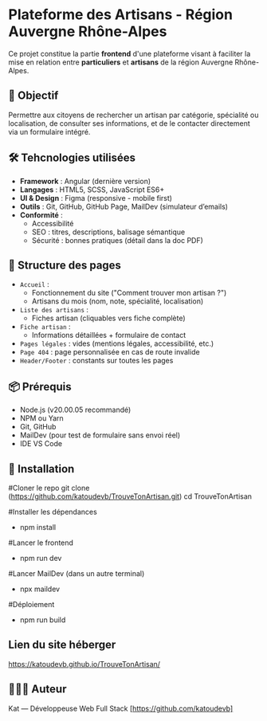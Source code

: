 # Plateforme des Artisans - Région Auvergne Rhône-Alpes

Ce projet constitue la partie **frontend** d'une plateforme visant à faciliter la mise en relation entre **particuliers** et **artisans** de la région Auvergne Rhône-Alpes.

## 🎯 Objectif

Permettre aux citoyens de rechercher un artisan par catégorie, spécialité ou localisation, de consulter ses informations, et de le contacter directement via un formulaire intégré.

## 🛠️ Tehcnologies utilisées

- **Framework** : Angular (dernière version)
- **Langages** : HTML5, SCSS, JavaScript ES6+
- **UI & Design** : Figma (responsive - mobile first)
- **Outils** : Git, GitHub, GitHub Page, MailDev (simulateur d’emails)
- **Conformité** :
  - Accessibilité 
  - SEO : titres, descriptions, balisage sémantique
  - Sécurité : bonnes pratiques (détail dans la doc PDF)

## 📁 Structure des pages

- `Accueil` :
  - Fonctionnement du site ("Comment trouver mon artisan ?")
  - Artisans du mois (nom, note, spécialité, localisation)
- `Liste des artisans` :
  - Fiches artisan (cliquables vers fiche complète)
- `Fiche artisan` :
  - Informations détaillées + formulaire de contact
- `Pages légales` : vides (mentions légales, accessibilité, etc.)
- `Page 404` : page personnalisée en cas de route invalide
- `Header/Footer` : constants sur toutes les pages

## 📦 Prérequis

- Node.js (v20.00.05 recommandé)
- NPM ou Yarn
- Git, GitHub
- MailDev (pour test de formulaire sans envoi réel)
- IDE VS Code

## 🚀 Installation

#Cloner le repo
git clone (https://github.com/katoudevb/TrouveTonArtisan.git)
cd TrouveTonArtisan

#Installer les dépendances
- npm install

#Lancer le frontend
- npm run dev

#Lancer MailDev (dans un autre terminal)
- npx maildev

#Déploiement 
- npm run build

## Lien du site héberger
https://katoudevb.github.io/TrouveTonArtisan/

## 🤵🏼‍♀️ Auteur
Kat — Développeuse Web Full Stack
[https://github.com/katoudevb]
